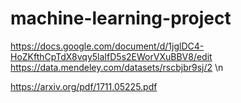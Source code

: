 # machine-learning-project
https://docs.google.com/document/d/1jglDC4-HoZKfthCpTdX8vqy5laIfD5s2EWorVXuBBV8/edit
https://data.mendeley.com/datasets/rscbjbr9sj/2 \n

https://arxiv.org/pdf/1711.05225.pdf
